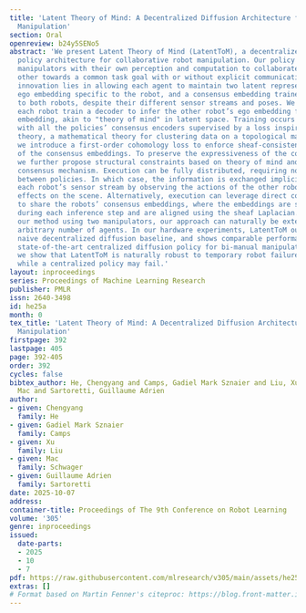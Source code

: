 ```yaml
---
title: 'Latent Theory of Mind: A Decentralized Diffusion Architecture for Cooperative
  Manipulation'
section: Oral
openreview: b24y5SENo5
abstract: 'We present Latent Theory of Mind (LatentToM), a decentralized diffusion
  policy architecture for collaborative robot manipulation. Our policy allows multiple
  manipulators with their own perception and computation to collaborate with each
  other towards a common task goal with or without explicit communication. Our key
  innovation lies in allowing each agent to maintain two latent representations: an
  ego embedding specific to the robot, and a consensus embedding trained to be common
  to both robots, despite their different sensor streams and poses. We further let
  each robot train a decoder to infer the other robot’s ego embedding from their consensus
  embedding, akin to "theory of mind" in latent space. Training occurs centrally,
  with all the policies’ consensus encoders supervised by a loss inspired by sheaf
  theory, a mathematical theory for clustering data on a topological manifold. Specifically,
  we introduce a first-order cohomology loss to enforce sheaf-consistent alignment
  of the consensus embeddings. To preserve the expressiveness of the consensus embedding,
  we further propose structural constraints based on theory of mind and a directional
  consensus mechanism. Execution can be fully distributed, requiring no explicit communication
  between policies. In which case, the information is exchanged implicitly through
  each robot’s sensor stream by observing the actions of the other robots and their
  effects on the scene. Alternatively, execution can leverage direct communication
  to share the robots’ consensus embeddings, where the embeddings are shared once
  during each inference step and are aligned using the sheaf Laplacian. While we tested
  our method using two manipulators, our approach can naturally be extended to an
  arbitrary number of agents. In our hardware experiments, LatentToM outperforms a
  naive decentralized diffusion baseline, and shows comparable performance with a
  state-of-the-art centralized diffusion policy for bi-manual manipulation. Additionally,
  we show that LatentToM is naturally robust to temporary robot failure or delays,
  while a centralized policy may fail.'
layout: inproceedings
series: Proceedings of Machine Learning Research
publisher: PMLR
issn: 2640-3498
id: he25a
month: 0
tex_title: 'Latent Theory of Mind: A Decentralized Diffusion Architecture for Cooperative
  Manipulation'
firstpage: 392
lastpage: 405
page: 392-405
order: 392
cycles: false
bibtex_author: He, Chengyang and Camps, Gadiel Mark Sznaier and Liu, Xu and Schwager,
  Mac and Sartoretti, Guillaume Adrien
author:
- given: Chengyang
  family: He
- given: Gadiel Mark Sznaier
  family: Camps
- given: Xu
  family: Liu
- given: Mac
  family: Schwager
- given: Guillaume Adrien
  family: Sartoretti
date: 2025-10-07
address:
container-title: Proceedings of The 9th Conference on Robot Learning
volume: '305'
genre: inproceedings
issued:
  date-parts:
  - 2025
  - 10
  - 7
pdf: https://raw.githubusercontent.com/mlresearch/v305/main/assets/he25a/he25a.pdf
extras: []
# Format based on Martin Fenner's citeproc: https://blog.front-matter.io/posts/citeproc-yaml-for-bibliographies/
---
```

